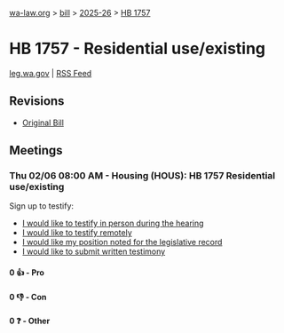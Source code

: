[wa-law.org](/) > [bill](/bill/) > [2025-26](/bill/2025-26/) > [HB 1757](/bill/2025-26/hb/1757/)

# HB 1757 - Residential use/existing
[leg.wa.gov](https://app.leg.wa.gov/billsummary?BillNumber=1757&Year=2025&Initiative=false) | [RSS Feed](./rss.xml)

## Revisions
* [Original Bill](1/)

## Meetings
### Thu 02/06 08:00 AM - Housing (HOUS): HB 1757 Residential use/existing
Sign up to testify:
* [I would like to testify in person during the hearing](https://app.leg.wa.gov/csi/Testifier/Add?chamber=House&mId=32646&aId=163054&caId=25509&tId=1)
* [I would like to testify remotely](https://app.leg.wa.gov/csi/Testifier/Add?chamber=House&mId=32646&aId=163054&caId=25509&tId=2)
* [I would like my position noted for the legislative record](https://app.leg.wa.gov/csi/Testifier/Add?chamber=House&mId=32646&aId=163054&caId=25509&tId=3)
* [I would like to submit written testimony](https://app.leg.wa.gov/csi/Testifier/Add?chamber=House&mId=32646&aId=163054&caId=25509&tId=4)

#### 0 👍 - Pro

#### 0 👎 - Con

#### 0 ❓ - Other
